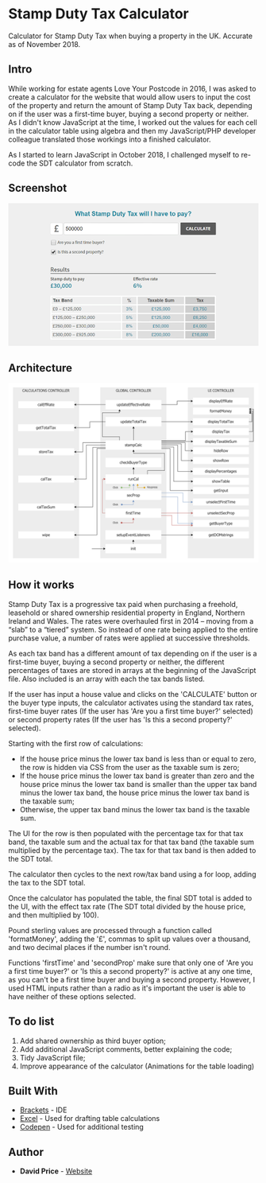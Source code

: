 # Stamp Duty Tax Calculator
Calculator for Stamp Duty Tax when buying a property in the UK. Accurate as of November 2018.

## Intro
While working for estate agents Love Your Postcode in 2016, I was asked to create a calculator for the website that would allow users to input the cost of the property and return the amount of Stamp Duty Tax back, depending on if the user was a first-time buyer, buying a second property or neither. As I didn't know JavaScript at the time, I worked out the values for each cell in the calculator table using algebra and then my JavaScript/PHP developer colleague translated those workings into a finished calculator.

As I started to learn JavaScript in October 2018, I challenged myself to re-code the SDT calculator from scratch.

## Screenshot
![alt text](https://raw.githubusercontent.com/davidwillprice/stamp-duty-calculator/master/Stamp%20Duty%20Calculator%20Screenshot_14%2010%202018.png)

## Architecture
![alt text](https://raw.githubusercontent.com/davidwillprice/stamp-duty-calculator/master/Stamp%20Duty%20Calculator_Coding%20Architecture_17%2011%202018.png)

## How it works
Stamp Duty Tax is a progressive tax paid when purchasing a freehold, leasehold or shared ownership residential property in England, Northern Ireland and Wales. The rates were overhauled first in 2014 – moving from a “slab” to a “tiered” system. So instead of one rate being applied to the entire purchase value, a number of rates were applied at successive thresholds.

As each tax band has a different amount of tax depending on if the user is a first-time buyer, buying a second property or neither, the different percentages of taxes are stored in arrays at the beginning of the JavaScript file. Also included is an array with each the tax bands listed.

If the user has input a house value and clicks on the 'CALCULATE' button or the buyer type inputs, the calculator activates using the standard tax rates, first-time buyer rates (If the user has 'Are you a first time buyer?' selected) or second property rates (If the user has 'Is this a second property?' selected). 

Starting with the first row of calculations: 

* If the house price minus the lower tax band is less than or equal to zero, the row is hidden via CSS from the user as the taxable sum is zero;
* If the house price minus the lower tax band is greater than zero and the house price minus the lower tax band is smaller than the upper tax band minus the lower tax band, the house price minus the lower tax band is the taxable sum;
* Otherwise, the upper tax band minus the lower tax band is the taxable sum.

The UI for the row is then populated with the percentage tax for that tax band, the taxable sum and the actual tax for that tax band (the taxable sum multiplied by the percentage tax). The tax for that tax band is then added to the SDT total.

The calculator then cycles to the next row/tax band using a for loop, adding the tax to the SDT total.

Once the calculator has populated the table, the final SDT total is added to the UI, with the effect tax rate (The SDT total divided by the house price, and then multiplied by 100). 

Pound sterling values are processed through a function called 'formatMoney', adding the '£', commas to split up values over a thousand, and two decimal places if the number isn't round.

Functions 'firstTime' and 'secondProp' make sure that only one of 'Are you a first time buyer?' or 'Is this a second property?' is active at any one time, as you can't be a first time buyer and buying a second property. However, I used HTML inputs rather than a radio as it's important the user is able to have neither of these options selected.

## To do list
1) Add shared ownership as third buyer option;
2) Add additional JavaScript comments, better explaining the code;
3) Tidy JavaScript file;
4) Improve appearance of the calculator (Animations for the table loading)

## Built With

* [Brackets](http://brackets.io/) - IDE
* [Excel](https://products.office.com/en-gb/excel) - Used for drafting table calculations
* [Codepen](https://codepen.io/) - Used for additional testing

## Author
* **David Price** - [Website](https://davidwillprice.com)
